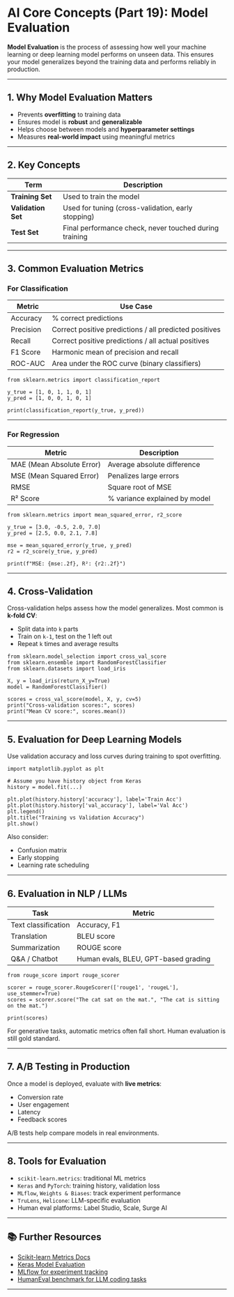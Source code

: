 # AI Core Concepts (Part 19): Model Evaluation

**Model Evaluation** is the process of assessing how well your machine learning or deep learning model performs on unseen data. This ensures your model generalizes beyond the training data and performs reliably in production.

---

## 1. Why Model Evaluation Matters

- Prevents **overfitting** to training data
- Ensures model is **robust** and **generalizable**
- Helps choose between models and **hyperparameter settings**
- Measures **real-world impact** using meaningful metrics

---

## 2. Key Concepts

| Term                 | Description                                          |
|----------------------|------------------------------------------------------|
| **Training Set**     | Used to train the model                             |
| **Validation Set**   | Used for tuning (cross-validation, early stopping)  |
| **Test Set**         | Final performance check, never touched during training |

---

## 3. Common Evaluation Metrics

### For **Classification**

| Metric       | Use Case                                   |
|--------------|---------------------------------------------|
| Accuracy     | % correct predictions                       |
| Precision    | Correct positive predictions / all predicted positives |
| Recall       | Correct positive predictions / all actual positives  |
| F1 Score     | Harmonic mean of precision and recall       |
| ROC-AUC      | Area under the ROC curve (binary classifiers) |

```
from sklearn.metrics import classification_report

y_true = [1, 0, 1, 1, 0, 1]
y_pred = [1, 0, 0, 1, 0, 1]

print(classification_report(y_true, y_pred))
```

---

### For **Regression**

| Metric          | Description                               |
|------------------|-------------------------------------------|
| MAE (Mean Absolute Error) | Average absolute difference        |
| MSE (Mean Squared Error)  | Penalizes large errors            |
| RMSE                   | Square root of MSE                   |
| R² Score               | % variance explained by model        |

```
from sklearn.metrics import mean_squared_error, r2_score

y_true = [3.0, -0.5, 2.0, 7.0]
y_pred = [2.5, 0.0, 2.1, 7.8]

mse = mean_squared_error(y_true, y_pred)
r2 = r2_score(y_true, y_pred)

print(f"MSE: {mse:.2f}, R²: {r2:.2f}")
```

---

## 4. Cross-Validation

Cross-validation helps assess how the model generalizes. Most common is **k-fold CV**:

- Split data into `k` parts
- Train on `k-1`, test on the 1 left out
- Repeat `k` times and average results

```
from sklearn.model_selection import cross_val_score
from sklearn.ensemble import RandomForestClassifier
from sklearn.datasets import load_iris

X, y = load_iris(return_X_y=True)
model = RandomForestClassifier()

scores = cross_val_score(model, X, y, cv=5)
print("Cross-validation scores:", scores)
print("Mean CV score:", scores.mean())
```

---

## 5. Evaluation for Deep Learning Models

Use validation accuracy and loss curves during training to spot overfitting.

```
import matplotlib.pyplot as plt

# Assume you have history object from Keras
history = model.fit(...)

plt.plot(history.history['accuracy'], label='Train Acc')
plt.plot(history.history['val_accuracy'], label='Val Acc')
plt.legend()
plt.title("Training vs Validation Accuracy")
plt.show()
```

Also consider:
- Confusion matrix
- Early stopping
- Learning rate scheduling

---

## 6. Evaluation in NLP / LLMs

| Task          | Metric                     |
|---------------|-----------------------------|
| Text classification | Accuracy, F1            |
| Translation   | BLEU score                   |
| Summarization | ROUGE score                  |
| Q&A / Chatbot | Human evals, BLEU, GPT-based grading |

```
from rouge_score import rouge_scorer

scorer = rouge_scorer.RougeScorer(['rouge1', 'rougeL'], use_stemmer=True)
scores = scorer.score("The cat sat on the mat.", "The cat is sitting on the mat.")

print(scores)
```

For generative tasks, automatic metrics often fall short. Human evaluation is still gold standard.

---

## 7. A/B Testing in Production

Once a model is deployed, evaluate with **live metrics**:

- Conversion rate
- User engagement
- Latency
- Feedback scores

A/B tests help compare models in real environments.

---

## 8. Tools for Evaluation

- `scikit-learn.metrics`: traditional ML metrics
- `Keras` and `PyTorch`: training history, validation loss
- `MLflow`, `Weights & Biases`: track experiment performance
- `TruLens`, `Helicone`: LLM-specific evaluation
- Human eval platforms: Label Studio, Scale, Surge AI

---

## 📚 Further Resources

- [Scikit-learn Metrics Docs](https://scikit-learn.org/stable/modules/model_evaluation.html)
- [Keras Model Evaluation](https://keras.io/api/models/model_training_apis/)
- [MLflow for experiment tracking](https://mlflow.org/)
- [HumanEval benchmark for LLM coding tasks](https://github.com/openai/human-eval)

---

